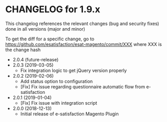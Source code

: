 CHANGELOG for 1.9.x
===================

This changelog references the relevant changes (bug and security fixes) done in all versions (major and minor)

To get the diff for a specific change, go to https://github.com/esatisfaction/esat-magento/commit/XXX where XXX is the change hash

* 2.0.4 (future-release)
* 2.0.3 (2019-03-05)
  * Fix integration logic to get jQuery version properly
* 2.0.2 (2019-02-06)
  * Add status option to configuration
  * [Fix] Fix issue regarding questionnaire automatic flow from e-satisfaction
* 2.0.1 (2019-01-04)
  * [Fix] Fix issue with integration script
* 2.0.0 (2018-12-13)
  * Initial release of e-satisfaction Magento Plugin
